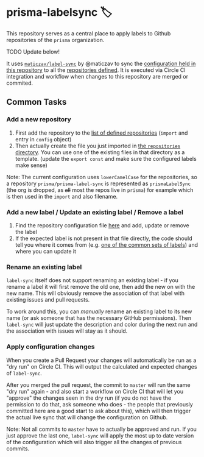 # prisma-labelsync 🏷

This repository serves as a central place to apply labels to Github repositories of the `prisma` organization.

TODO Update below!

It uses [`maticzav/label-sync`](https://github.com/maticzav/label-sync) by @maticzav to sync the [configuration held in this repository](https://github.com/prisma/prisma-label-sync/tree/master/src/labels/repositories) to all the [repositories defined](https://github.com/prisma/prisma-label-sync/blob/master/src/labels/index.ts). It is executed via Circle CI integration and workflow when changes to this repository are merged or commited.

## Common Tasks

### Add a new repository

1. First add the repository to the [list of defined repositories](https://github.com/prisma/prisma-label-sync/blob/master/src/labels/index.ts) (`import` and entry in `config` object)
1. Then actually create the file you just imported in [the `repositories` directory](https://github.com/prisma/prisma-label-sync/tree/master/src/labels/repositories). You can use one of the existing files in that directory as a template. (update the `export const` and make sure the configured labels make sense)

Note: The current configuration uses `lowerCamelCase` for the repositories, so a repository `prisma/prisma-label-sync` is represented as `prismaLabelSync` (the org is dropped, as ~~all~~ most the repos live in `prisma`) for example which is then used in the `import` and also filename.

### Add a new label / Update an existing label / Remove a label

1. Find the repository configuration file [here](https://github.com/prisma/prisma-label-sync/tree/master/src/labels/repositories) and add, update or remove the label
1. If the expected label is not present in that file directly, the code should tell you where it comes from (e.g. [one of the common sets of labels](https://github.com/prisma/prisma-label-sync/tree/master/src/labels/common)) and where you can update it

### Rename an existing label

`label-sync` itself does not support renaming an existing label - if you rename a label it will first remove the old one, then add the new on with the new name. This will obviously remove the association of that label with existing issues and pull requests.

To work around this, you can _manually_ rename an existing label to its new name (or ask someone that has the necessary GitHub permissions). Then `label-sync` will just update the description and color during the next run and the association with issues will stay as it should.

### Apply configuration changes

When you create a Pull Request your changes will automatically be run as a "dry run" on Circle CI. This will output the calculated and expected changes of `label-sync`. 

After you merged the pull request, the commit to `master` will run the same "dry run" again - and also start a workflow on Circle CI that will let you "approve" the changes seen in the dry run (if you do not have the permission to do that, ask someone who does - the people that previously committed here are a good start to ask about this), which will then trigger the actual live sync that will change the configuration on Github.

Note: Not all commits to `master` have to actually be approved and run. If you just approve the last one, `label-sync` will apply the most up to date version of the configuration which will also trigger all the changes of previous commits. 
